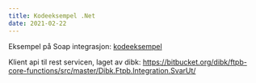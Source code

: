 ```yaml
---
title: Kodeeksempel .Net
date: 2021-02-22
---
```


Eksempel på Soap integrasjon: [kodeeksempel](https://github.com/ks-no/svarut-dot-net-eksempel)

Klient api til rest servicen, laget av dibk: https://bitbucket.org/dibk/ftpb-core-functions/src/master/Dibk.Ftpb.Integration.SvarUt/